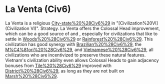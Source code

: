 # La Venta (Civ6)

La Venta is a religious [City-state%20%28Civ6%29](city-state) in "[Civilization%20VI](Civilization VI)".
Strategy.
La Venta offers the Colossal Head improvement, which can be a good source of and , especially for civilizations that like to settle in [Woods%20%28Civ6%29](Woods) or [Rainforest%20%28Civ6%29](Rainforest). This civilization has good synergy with [Brazilian%20%28Civ6%29](Brazil), the [M%C4%81ori%20%28Civ6%29](Māori), and [Vietnamese%20%28Civ6%29](Vietnam), all civilizations who are incentivized to preserve these natural features. Vietnam's civilization ability even allows Colossal Heads to gain adjacency bonuses from [Tile%20%28Civ6%29](tiles) improved with [District%20%28Civ6%29](districts), as long as they are not built on [Marsh%20%28Civ6%29](Marsh).